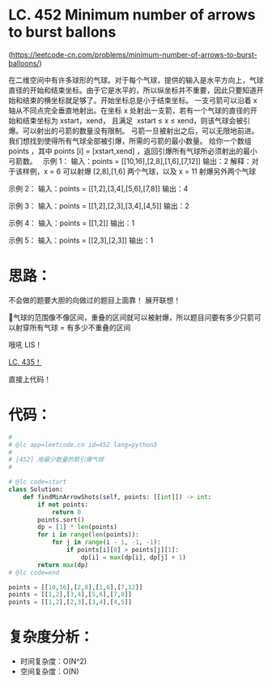 LC. 452 Minimum number of arrows to burst ballons
====

(https://leetcode-cn.com/problems/minimum-number-of-arrows-to-burst-balloons/)

在二维空间中有许多球形的气球。对于每个气球，提供的输入是水平方向上，气球直径的开始和结束坐标。由于它是水平的，所以纵坐标并不重要，因此只要知道开始和结束的横坐标就足够了。开始坐标总是小于结束坐标。
一支弓箭可以沿着 x 轴从不同点完全垂直地射出。在坐标 x 处射出一支箭，若有一个气球的直径的开始和结束坐标为 xstart，xend， 且满足  xstart ≤ x ≤ xend，则该气球会被引爆。可以射出的弓箭的数量没有限制。 弓箭一旦被射出之后，可以无限地前进。我们想找到使得所有气球全部被引爆，所需的弓箭的最小数量。
给你一个数组 points ，其中 points [i] = [xstart,xend] ，返回引爆所有气球所必须射出的最小弓箭数。
 
示例 1：
输入：points = [[10,16],[2,8],[1,6],[7,12]]
输出：2
解释：对于该样例，x = 6 可以射爆 [2,8],[1,6] 两个气球，以及 x = 11 射爆另外两个气球

示例 2：
输入：points = [[1,2],[3,4],[5,6],[7,8]]
输出：4

示例 3：
输入：points = [[1,2],[2,3],[3,4],[4,5]]
输出：2

示例 4：
输入：points = [[1,2]]
输出：1

示例 5：
输入：points = [[2,3],[2,3]]
输出：1

思路：
====

不会做的题要大胆的向做过的题目上面靠！
展开联想！

🎈气球的范围像不像区间，重叠的区间就可以被射爆，所以题目问要有多少只箭可以射穿所有气球 = 有多少不重叠的区间

哦吼 LIS！

[LC. 435！](https://github.com/PearlCoastal/VSCode_GitOn/blob/master/DynamicProcessing/435.%E6%97%A0%E9%87%8D%E5%8F%A0%E5%8C%BA%E9%97%B4.md)

直接上代码！

代码：
====

```python
#
# @lc app=leetcode.cn id=452 lang=python3
#
# [452] 用最少数量的箭引爆气球
#

# @lc code=start
class Solution:
    def findMinArrowShots(self, points: [[int]]) -> int:
        if not points:
            return 0
        points.sort()
        dp = [1] * len(points)
        for i in range(len(points)):
            for j in range(i - 1, -1, -1):
                if points[i][0] > points[j][1]:
                    dp[i] = max(dp[i], dp[j] + 1)
        return max(dp)
# @lc code=end

points = [[10,16],[2,8],[1,6],[7,12]]
points = [[1,2],[3,4],[5,6],[7,8]]
points = [[1,2],[2,3],[3,4],[4,5]]
```

复杂度分析：
====

- 时间复杂度：O(N^2)
- 空间复杂度：O(N)
